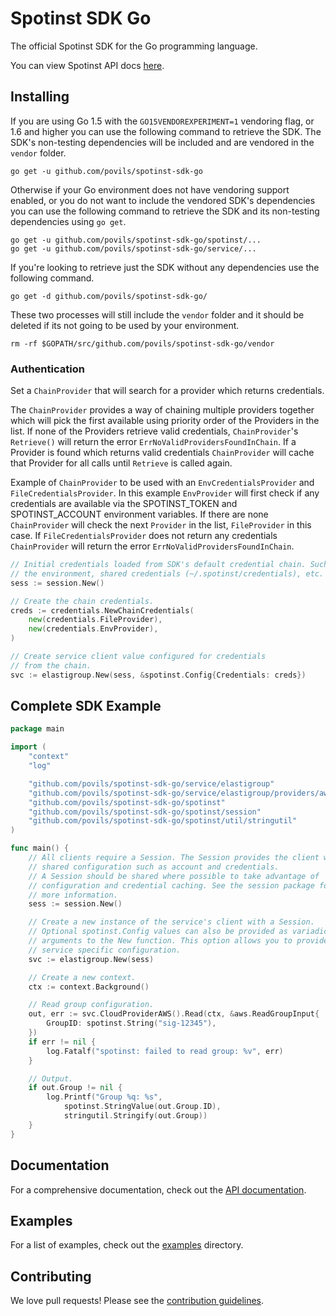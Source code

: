 # Spotinst SDK Go

The official Spotinst SDK for the Go programming language.

You can view Spotinst API docs [here](http://help.spotinst.com/api/).

## Installing

If you are using Go 1.5 with the `GO15VENDOREXPERIMENT=1` vendoring flag, or 1.6 and higher you can use the following command to retrieve the SDK. The SDK's non-testing dependencies will be included and are vendored in the `vendor` folder.

    go get -u github.com/povils/spotinst-sdk-go

Otherwise if your Go environment does not have vendoring support enabled, or you do not want to include the vendored SDK's dependencies you can use the following command to retrieve the SDK and its non-testing dependencies using `go get`.

    go get -u github.com/povils/spotinst-sdk-go/spotinst/...
    go get -u github.com/povils/spotinst-sdk-go/service/...

If you're looking to retrieve just the SDK without any dependencies use the following command.

    go get -d github.com/povils/spotinst-sdk-go/

These two processes will still include the `vendor` folder and it should be deleted if its not going to be used by your environment.

    rm -rf $GOPATH/src/github.com/povils/spotinst-sdk-go/vendor

### Authentication

Set a `ChainProvider` that will search for a provider which returns credentials.

The `ChainProvider` provides a way of chaining multiple providers together
which will pick the first available using priority order of the Providers
in the list. If none of the Providers retrieve valid credentials, `ChainProvider`'s
`Retrieve()` will return the error `ErrNoValidProvidersFoundInChain`. If a Provider
is found which returns valid credentials `ChainProvider` will cache that Provider
for all calls until `Retrieve` is called again.

Example of `ChainProvider` to be used with an `EnvCredentialsProvider` and
`FileCredentialsProvider`. In this example `EnvProvider` will first check if
any credentials are available via the SPOTINST_TOKEN and SPOTINST_ACCOUNT environment variables. If there are
none `ChainProvider` will check the next `Provider` in the list, `FileProvider`
in this case. If `FileCredentialsProvider` does not return any credentials
`ChainProvider` will return the error `ErrNoValidProvidersFoundInChain`.

```go
// Initial credentials loaded from SDK's default credential chain. Such as
// the environment, shared credentials (~/.spotinst/credentials), etc.
sess := session.New()

// Create the chain credentials.
creds := credentials.NewChainCredentials(
    new(credentials.FileProvider),
    new(credentials.EnvProvider),
)

// Create service client value configured for credentials
// from the chain.
svc := elastigroup.New(sess, &spotinst.Config{Credentials: creds})
```

## Complete SDK Example

```go
package main

import (
	"context"
	"log"

	"github.com/povils/spotinst-sdk-go/service/elastigroup"
	"github.com/povils/spotinst-sdk-go/service/elastigroup/providers/aws"
	"github.com/povils/spotinst-sdk-go/spotinst"
	"github.com/povils/spotinst-sdk-go/spotinst/session"
	"github.com/povils/spotinst-sdk-go/spotinst/util/stringutil"
)

func main() {
	// All clients require a Session. The Session provides the client with
	// shared configuration such as account and credentials.
	// A Session should be shared where possible to take advantage of
	// configuration and credential caching. See the session package for
	// more information.
	sess := session.New()

	// Create a new instance of the service's client with a Session.
	// Optional spotinst.Config values can also be provided as variadic
	// arguments to the New function. This option allows you to provide
	// service specific configuration.
	svc := elastigroup.New(sess)

	// Create a new context.
	ctx := context.Background()

	// Read group configuration.
	out, err := svc.CloudProviderAWS().Read(ctx, &aws.ReadGroupInput{
		GroupID: spotinst.String("sig-12345"),
	})
	if err != nil {
		log.Fatalf("spotinst: failed to read group: %v", err)
	}

	// Output.
	if out.Group != nil {
		log.Printf("Group %q: %s",
			spotinst.StringValue(out.Group.ID),
			stringutil.Stringify(out.Group))
	}
}
```

## Documentation

For a comprehensive documentation, check out the [API documentation](http://api.spotinst.com/).

## Examples

For a list of examples, check out the [examples](https://github.com/povils/spotinst-sdk-go/tree/master/examples) directory.

## Contributing

We love pull requests! Please see the [contribution guidelines](CONTRIBUTING.md).
